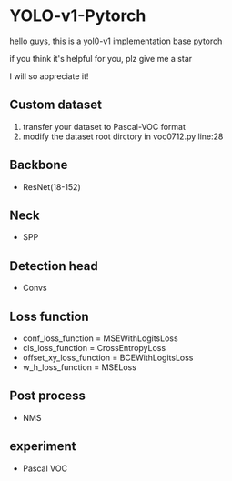 # YOLO-v1-Pytorch 

hello guys, this is a yol0-v1 implementation base pytorch 

if you think it's helpful for you, plz give me a star

I will so appreciate it!

## Custom dataset
1. transfer your dataset to Pascal-VOC format
2. modify the  dataset root dirctory in voc0712.py line:28

## Backbone
- ResNet(18-152)

## Neck
- SPP

## Detection head
- Convs

## Loss function
- conf_loss_function = MSEWithLogitsLoss
- cls_loss_function = CrossEntropyLoss
- offset_xy_loss_function = BCEWithLogitsLoss
- w_h_loss_function = MSELoss

## Post process 
- NMS

## experiment
-  Pascal VOC
